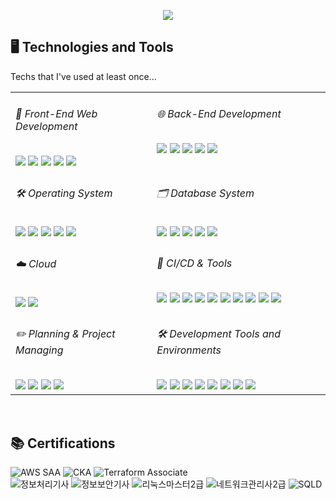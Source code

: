 <p align='center'>
    <img src="https://capsule-render.vercel.app/api?type=waving&color=auto&height=200&section=header&text=Hello%20World!&fontSize=40&animation=fadeIn&fontAlignY=38&desc=Welcome%20to%20Giho's%20GitHub%20Page&descAlignY=60&descAlign=62"/>
</p>

<h2>🖥️ Technologies and Tools</h2>
<p>Techs that I've used at least once...</p>
<table>
  <tr>
    <td valign="top">
      <h6>🎨 Front-End Web Development</h6>
      <img
        src="https://img.shields.io/badge/HTML-E34F26?style=flat-square&logo=HTML5&logoColor=white"
      />
      <img
        src="https://img.shields.io/badge/css-1572B6?style=flat-square&logo=css3&logoColor=white"
      />
      <img
        src="https://img.shields.io/badge/Javascript-ffb13b?style=flat-square&logo=javascript&logoColor=white"
      />
      <img
        src="https://img.shields.io/badge/Vue.js-4FC08D?style=flat-square&logo=Vue.js&logoColor=white"
      />
      <img 
        src="https://img.shields.io/badge/Nuxt-00DC82?style=flat-square&logo=Nuxt&logoColor=white"
      />
    </td>
    <td valign="top">
      <h6>🌐 Back-End Development</h6>
      <img
        src="https://img.shields.io/badge/Node.js-339933?style=flat-square&logo=Node.js&logoColor=white"
      />
      <img
        src="https://img.shields.io/badge/Express-000000?style=flat-square&logo=express&logoColor=white"
      />
      <img
        src="https://img.shields.io/badge/FastAPI-009688?style=flat-square&logo=fastapi&logoColor=white"
      />
      <img
        src="https://img.shields.io/badge/AWS%20Lambda-FF9900?style=flat-square&logo=awslambda&logoColor=black"
      />
      <img
        src="https://img.shields.io/badge/AWS%20API%20Gateway-FF4F8B?style=flat-square&logo=Amazon%20API%20Gateway&logoColor=black"
      />
    </td>
    
  </tr>
      <td valign="top">
        <h6>🛠️ Operating System</h6>
        <img
          src="https://img.shields.io/badge/Linux-FCC624?style=flat-square&logo=linux&logoColor=black"
        />
        <img
          src="https://img.shields.io/badge/Ubuntu-E95420?style=flat-square&logo=Ubuntu&logoColor=white"
        />
        <img
          src="https://img.shields.io/badge/CentOS-262577?style=flat-square&logo=centos&logoColor=white"
        />
        <img
          src="https://img.shields.io/badge/Windows-0078D4?style=flat-square&logo=windows&logoColor=white"
        />
        <img
        src="https://img.shields.io/badge/iOS-000000?style=flat-square&logo=iOS&logoColor=white"
        />
      </td>
      <td valign="top">
        <h6>🗂️ Database System</h6>
        <img
          src="https://img.shields.io/badge/Oracle-F80000?style=flat-square&logo=Oracle&logoColor=white"
        />
        <img
          src="https://img.shields.io/badge/MySQL-005C84?style=flat-square&logo=mysql&logoColor=white"
        />
        <img
          src="https://img.shields.io/badge/MongoDB-47A248?style=flat-square&logo=mongodb&logoColor=black"
        />
        <img
          src="https://img.shields.io/badge/AWS%20DyanmoDB-4053D6?style=flat-square&logo=amazondynamodb&logoColor=white"
        />
        <img
          src="https://img.shields.io/badge/Redis-FF4438?style=flat-square&logo=Redis&logoColor=white"
        />
      </td>
  <tr>

  </tr>
  <tr>
    <td valign="top">
      <h6>☁️ Cloud</h6>
      <img
        src="https://img.shields.io/badge/Amazon%20Web%20Services-232F3E?style=flat-square&logo=amazonwebservices&logoColor=white"
      />
      <img
        src="https://img.shields.io/badge/Google%20Cloud-4285F4?style=flat-square&logo=googlecloud&logoColor=white"
      />
    </td>
    <td valign="top">
      <h6>🚀 CI/CD & Tools</h6>
      <img
        src="https://img.shields.io/badge/GitHub%20Actions-2088FF?style=flat-square&logo=githubactions&logoColor=white"
      />
      <img
        src="https://img.shields.io/badge/Docker-2496ED?style=flat-square&logo=docker&logoColor=white"
      />
      <img
        src="https://img.shields.io/badge/Kubernetes-326CE5?style=flat-square&logo=kubernetes&logoColor=white"
      />
      <img
        src="https://img.shields.io/badge/ArgoCD-EF7B4D?style=flat-square&logo=argo&logoColor=white"
      />
      <img
        src="https://img.shields.io/badge/Amazon%20EKS-FF9900?style=flat-square&logo=Amazon%20EKS&logoColor=white"
      />
      <img
        src="https://img.shields.io/badge/Amazon%20CloudWatch-FF4F8B?style=flat-square&logo=Amazon%20CloudWatch&logoColor=white"
      />
      <img
        src="https://img.shields.io/badge/Grafana-F46800?style=flat-square&logo=Grafana&logoColor=white"
      />
      <img
        src="https://img.shields.io/badge/Prometheus-E6522C?style=flat-square&logo=Prometheus&logoColor=white"
      />
      <img
        src="https://img.shields.io/badge/Harbor-60B932?style=flat-square&logo=Harbor&logoColor=white"
      />
      <img 
        src="https://img.shields.io/badge/Terraform-623CE4?style=flat-square&logo=terraform&logoColor=white" 
      />
    </td>
  </tr>
  <tr>
    <td valign="top">
      <h6>✏️ Planning & Project Managing</h6>
      <img
        src="https://img.shields.io/badge/Slack-4A154B?style=flat-square&logo=Slack&logoColor=white"
      />
      <img
        src="https://img.shields.io/badge/Notion-000000?style=flat-square&logo=Notion&logoColor=white"
      />
      <img
        src="https://img.shields.io/badge/Google%20Workspace-4285F4?style=flat-square&logo=google&logoColor=white"
      />
      <img
        src="https://img.shields.io/badge/Discord-5865F2?style=flat-square&logo=Discord&logoColor=white"
      />
    </td>
    <td valign="top">
      <h6>🛠️ Development Tools and Environments</h6>
      <img
        src="https://img.shields.io/badge/VS Code-0078D4?style=flat-square&logo=visual%20studio%20code&logoColor=white"
      />
      <img
        src="https://img.shields.io/badge/PyCharm-000000?style=flat-square&logo=PyCharm&logoColor=white"
      />
      <img
      src="https://img.shields.io/badge/Android%20Studio-3DDC84?style=flat-square&logo=androidstudio&logoColor=white"
      />
      <img
        src="https://img.shields.io/badge/Git-E44C30?style=flat-square&logo=git&logoColor=white"
      />
      <img
        src="https://img.shields.io/badge/GitHub-100000?style=flat-square&logo=github&logoColor=white"
      />
      <img
      src="https://img.shields.io/badge/VirtualBox-2F61B4?style=flat-square&logo=VirtualBox&logoColor=white"
      />
      <img
      src="https://img.shields.io/badge/Cisco-1BA0D7?style=flat-square&logo=Cisco&logoColor=white"
      />
      <img
      src="https://img.shields.io/badge/Postman-FF6C37?style=flat-square&logo=Postman&logoColor=white"
    />
    </td>
  </tr>
</table>

<br>
<h2>📚 Certifications</h2>

<p align="left">
  <img src="https://img.shields.io/badge/AWS%20Solutions%20Architect%20Associate-232F3E?style=flat-square&logo=amazonwebservices&logoColor=white" alt="AWS SAA"/>
  <img src="https://img.shields.io/badge/CKA:%20Certified%20Kubernetes%20Administrator-326CE5?style=flat-square&logo=kubernetes&logoColor=white" alt="CKA"/>
  <img src="https://img.shields.io/badge/Terraform%20Associate-623CE4?style=flat-square&logo=terraform&logoColor=white" alt="Terraform Associate"/>
    <br/>
  <img src="https://img.shields.io/badge/정보처리기사-0054A6?style=flat-square&logoColor=white" alt="정보처리기사"/>
  <img src="https://img.shields.io/badge/정보보안기사-0E76A8?style=flat-square&logoColor=white" alt="정보보안기사"/>
  <img src="https://img.shields.io/badge/리눅스마스터2급-FCC624?style=flat-square&logo=linux&logoColor=black" alt="리눅스마스터2급" />
  <img src="https://img.shields.io/badge/네트워크관리사2급-1BA0D7?style=flat-square&logoColor=white" alt="네트워크관리사2급" />
  <img src="https://img.shields.io/badge/SQLD-4479A1?style=flat-square&logoColor=white" alt="SQLD" />
</p>
<!--
**Rafe-Giho/Rafe-Giho** is a ✨ _special_ ✨ repository because its `README.md` (this file) appears on your GitHub profile.

Here are some ideas to get you started:

- 🔭 I’m currently working on ...
- 🌱 I’m currently learning ...
- 👯 I’m looking to collaborate on ...
- 🤔 I’m looking for help with ...
- 💬 Ask me about ...
- 📫 How to reach me: ...
- 😄 Pronouns: ...
- ⚡ Fun fact: ...
  -->
